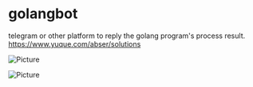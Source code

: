 # golangbot
telegram or other platform to reply the golang program's process result.
https://www.yuque.com/abser/solutions

![Picture](https://cdn.nlark.com/yuque/0/2020/png/176280/1585055803036-c05e1d2c-9195-460f-b4f1-e2854d7b60d2.png)

![Picture](https://cdn.nlark.com/yuque/0/2021/png/176280/1610074773928-a471b068-823d-4ea6-88fd-6ae0312f6824.png)
